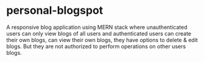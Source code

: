# personal-blogspot
A responsive blog application using MERN stack where unauthenticated users can only view blogs of all users and authenticated users can create their own blogs, can view their own blogs, they have options to delete & edit blogs. But they are not authorized to perform operations on other users blogs. 
